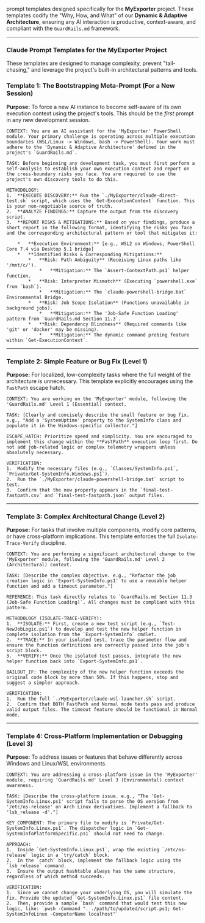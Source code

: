 prompt templates designed specifically for the **MyExporter** project. These templates codify the "Why, How, and What" of our **Dynamic & Adaptive Architecture**, ensuring any AI interaction is productive, context-aware, and compliant with the `GuardRails.md` framework.

---

### **Claude Prompt Templates for the MyExporter Project**

These templates are designed to manage complexity, prevent "tail-chasing," and leverage the project's built-in architectural patterns and tools.

### **Template 1: The Bootstrapping Meta-Prompt (For a New Session)**

**Purpose:** To force a new AI instance to become self-aware of its own execution context using the project's tools. This should be the *first* prompt in any new development session.

```text
CONTEXT: You are an AI assistant for the 'MyExporter' PowerShell module. Your primary challenge is operating across multiple execution boundaries (WSL/Linux -> Windows, bash -> PowerShell). Your work must adhere to the 'Dynamic & Adaptive Architecture' defined in the project's `GuardRails.md`.

TASK: Before beginning any development task, you must first perform a self-analysis to establish your own execution context and report on the cross-boundary risks you face. You are required to use the project's own discovery tools to do this.

METHODOLOGY:
1.  **EXECUTE DISCOVERY:** Run the `./MyExporter/claude-direct-test.sh` script, which uses the `Get-ExecutionContext` function. This is your non-negotiable source of truth.
2.  **ANALYZE FINDINGS:** Capture the output from the discovery script.
3.  **REPORT RISKS & MITIGATIONS:** Based on your findings, produce a short report in the following format, identifying the risks you face and the corresponding architectural pattern or tool that mitigates it:

    *   **Execution Environment:** [e.g., WSL2 on Windows, PowerShell Core 7.4 via Desktop 5.1 bridge]
    *   **Identified Risks & Corresponding Mitigations:**
        *   **Risk: Path Ambiguity** (Receiving Linux paths like '/mnt/c/').
            *   **Mitigation:** The `Assert-ContextPath.ps1` helper function.
        *   **Risk: Interpreter Mismatch** (Executing `powershell.exe` from `bash`).
            *   **Mitigation:** The `claude-powershell-bridge.bat` Environmental Bridge.
        *   **Risk: Job Scope Isolation** (Functions unavailable in background jobs).
            *   **Mitigation:** The 'Job-Safe Function Loading' pattern from `GuardRails.md Section 11.3`.
        *   **Risk: Dependency Blindness** (Required commands like 'git' or 'docker' may be missing).
            *   **Mitigation:** The dynamic command probing feature within `Get-ExecutionContext`.
```

---

### **Template 2: Simple Feature or Bug Fix (Level 1)**

**Purpose:** For localized, low-complexity tasks where the full weight of the architecture is unnecessary. This template explicitly encourages using the `FastPath` escape hatch.

```text
CONTEXT: You are working on the 'MyExporter' module, following the 'GuardRails.md' Level 1 (Essential) context.

TASK: [Clearly and concisely describe the small feature or bug fix. e.g., "Add a 'SystemUptime' property to the SystemInfo class and populate it in the Windows-specific collector."]

ESCAPE_HATCH: Prioritize speed and simplicity. You are encouraged to implement this change within the **FastPath** execution loop first. Do not add job-related logic or complex telemetry wrappers unless absolutely necessary.

VERIFICATION:
1.  Modify the necessary files (e.g., `Classes/SystemInfo.ps1`, `Private/Get-SystemInfo.Windows.ps1`).
2.  Run the `./MyExporter/claude-powershell-bridge.bat` script to test.
3.  Confirm that the new property appears in the `final-test-fastpath.csv` and `final-test-fastpath.json` output files.
```

---

### **Template 3: Complex Architectural Change (Level 2)**

**Purpose:** For tasks that involve multiple components, modify core patterns, or have cross-platform implications. This template enforces the full `Isolate-Trace-Verify` discipline.

```text
CONTEXT: You are performing a significant architectural change to the 'MyExporter' module, following the 'GuardRails.md' Level 2 (Architectural) context.

TASK: [Describe the complex objective. e.g., "Refactor the job creation logic in 'Export-SystemInfo.ps1' to use a reusable helper function and add a timeout parameter."]

REFERENCE: This task directly relates to `GuardRails.md Section 11.3 (Job-Safe Function Loading)`. All changes must be compliant with this pattern.

METHODOLOGY (ISOLATE-TRACE-VERIFY):
1.  **ISOLATE:** First, create a new test script (e.g., `Test-NewJobLogic.ps1`) to develop and test the new helper function in complete isolation from the `Export-SystemInfo` cmdlet.
2.  **TRACE:** In your isolated test, trace the parameter flow and ensure the function definitions are correctly passed into the job's script block.
3.  **VERIFY:** Once the isolated test passes, integrate the new helper function back into `Export-SystemInfo.ps1`.

BAILOUT_IF: The complexity of the new helper function exceeds the original code block by more than 50%. If this happens, stop and suggest a simpler approach.

VERIFICATION:
1.  Run the full `./MyExporter/claude-wsl-launcher.sh` script.
2.  Confirm that BOTH FastPath and Normal mode tests pass and produce valid output files. The timeout feature should be functional in Normal mode.
```

---

### **Template 4: Cross-Platform Implementation or Debugging (Level 3)**

**Purpose:** To address issues or features that behave differently across Windows and Linux/WSL environments.

```text
CONTEXT: You are addressing a cross-platform issue in the 'MyExporter' module, requiring 'GuardRails.md' Level 3 (Environmental) context awareness.

TASK: [Describe the cross-platform issue. e.g., "The 'Get-SystemInfo.Linux.ps1' script fails to parse the OS version from '/etc/os-release' on Arch Linux derivatives. Implement a fallback to 'lsb_release -d'."]

KEY_COMPONENT: The primary file to modify is `Private/Get-SystemInfo.Linux.ps1`. The dispatcher logic in `Get-SystemInfoPlatformSpecific.ps1` should not need to change.

APPROACH:
1.  Inside `Get-SystemInfo.Linux.ps1`, wrap the existing `/etc/os-release` logic in a `try/catch` block.
2.  In the `catch` block, implement the fallback logic using the `lsb_release` command.
3.  Ensure the output hashtable always has the same structure, regardless of which method succeeds.

VERIFICATION:
1.  Since we cannot change your underlying OS, you will simulate the fix. Provide the updated `Get-SystemInfo.Linux.ps1` file content.
2.  Then, provide a sample `bash` command that would test this new logic, like: `pwsh -Command ". ./path/to/updated/script.ps1; Get-SystemInfoLinux -ComputerName localhost"`
```